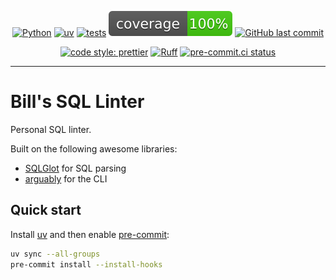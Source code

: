 <span align="center">

[![Python](https://img.shields.io/badge/Python-3.11+-blue.svg)](https://www.python.org/downloads/)
[![uv](https://img.shields.io/endpoint?url=https://raw.githubusercontent.com/astral-sh/uv/main/assets/badge/v0.json)](https://github.com/astral-sh/uv)
[![tests](https://github.com/billwallis/bills-sql-linter/actions/workflows/tests.yaml/badge.svg)](https://github.com/billwallis/bills-sql-linter/actions/workflows/tests.yaml)
[![coverage](coverage.svg)](https://github.com/dbrgn/coverage-badge)
[![GitHub last commit](https://img.shields.io/github/last-commit/billwallis/bills-sql-linter)](https://shields.io/badges/git-hub-last-commit)

[![code style: prettier](https://img.shields.io/badge/code_style-prettier-ff69b4.svg?style=flat-square)](https://github.com/prettier/prettier)
[![Ruff](https://img.shields.io/endpoint?url=https://raw.githubusercontent.com/astral-sh/ruff/main/assets/badge/v2.json)](https://github.com/astral-sh/ruff)
[![pre-commit.ci status](https://results.pre-commit.ci/badge/github/billwallis/bills-sql-linter/main.svg)](https://results.pre-commit.ci/latest/github/billwallis/bills-sql-linter/main)

</span>

---

# Bill's SQL Linter

Personal SQL linter.

Built on the following awesome libraries:

- [SQLGlot](https://github.com/tobymao/sqlglot) for SQL parsing
- [arguably](https://github.com/treykeown/arguably) for the CLI

## Quick start

Install [uv](https://docs.astral.sh/uv/getting-started/installation/) and then enable [pre-commit](https://pre-commit.com/):

```bash
uv sync --all-groups
pre-commit install --install-hooks
```
